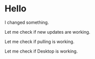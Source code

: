 # Hello

I changed something.

Let me check if new updates are working.

Let me check if pulling is working.

Let me check if Desktop is working.
